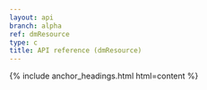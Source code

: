 ```yaml
---
layout: api
branch: alpha
ref: dmResource
type: c
title: API reference (dmResource)
---
```

{% include anchor_headings.html html=content %}